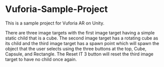 # Vuforia-Sample-Project

This is a sample project for Vuforia AR on Unity. 

There are three image targets with the first image target having a simple static child that is a cube. The second image target has a rotating cube as its child and the third image target has a spawn point which will spawn the object that the user selects using the three buttons at the top, Cube, Capsule, and Rectangle. The Reset IT 3 button will reset the third image target to have no child once again.
